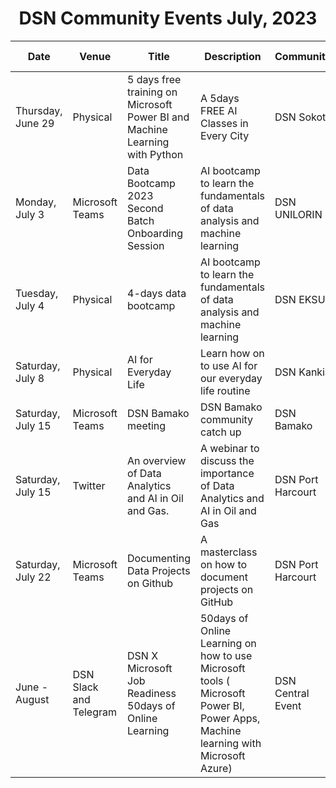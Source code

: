 <h1 align="center">DSN Community Events July, 2023</h1>

<table>
  <thead>
    <tr>
      <th>Date</th>
      <th>Venue</th>
      <th>Title</th>
      <th>Description</th>
      <th>Community</th>
      <th>Registration Link</th>
    </tr>
  </thead>
  <tbody>
    <tr>
      <td>Thursday, June 29</td>
      <td>Physical</td>
      <td>5 days free training on Microsoft Power BI and Machine Learning with Python </td>
      <td>A 5days FREE AI Classes in Every City	</td>
      <td>DSN Sokoto</td>
      <td><a href="http://bit.ly/DSNStudents">Registration Link</a></td>
    </tr>
    <tr>
      <td>Monday, July 3</td>
      <td>Microsoft Teams</td>
      <td>Data Bootcamp 2023 Second Batch Onboarding Session</td>
      <td>AI bootcamp to learn the fundamentals of data analysis and machine learning</td>
      <td>DSN UNILORIN</td>
      <td><a href="https://bit.ly/databootcamp2023_onboardingsession">Registration Link</a></td>
    </tr>
      <tr>
      <td>Tuesday, July 4</td>
      <td>Physical</td>
      <td>4-days data bootcamp</td>
      <td>AI bootcamp to learn the fundamentals of data analysis and machine learning</td>
      <td>DSN EKSU</td>
      <td><a href="bit.ly/3PfUZUm">Registration Link</a></td>
    </tr>
    <tr>
      <td>Saturday, July 8</td>
      <td>Physical</td>
      <td>AI for Everyday Life</td>
      <td>Learn how on to use AI for our everyday life routine</td>
      <td>DSN Kankia</td>
      <td><a href="http://bit.ly/DSN_KC8J23">Registration Link</a></td>
    </tr>
    <tr>
      <td>Saturday, July 15</td>
      <td>Microsoft Teams</td>
      <td>DSN Bamako meeting</td>
      <td>DSN Bamako community catch up</td>
      <td>DSN Bamako</td>
      <td></td>
    </tr>
      <tr>
      <td>Saturday, July 15</td>
      <td>Twitter</td>
      <td>An overview of Data Analytics and AI in Oil and Gas.</td>
      <td>A webinar to discuss the importance of Data Analytics and AI in Oil and Gas</td>
      <td>DSN Port Harcourt</td>
      <td></td>
    </tr>
      <tr>
      <td>Saturday, July 22</td>
      <td>Microsoft Teams</td>
      <td>Documenting Data Projects on Github</td>
      <td>A masterclass on how to document projects on GitHub</td>
      <td>DSN Port Harcourt</td>
      <td></td>
    </tr>
       <tr>
      <td>June - August</td>
      <td>DSN Slack and Telegram</td>
      <td>DSN X Microsoft Job Readiness 50days of Online Learning</td>
      <td>50days of Online Learning on how to use Microsoft tools ( Microsoft Power BI, Power Apps, Machine learning with Microsoft Azure)</td>
      <td>DSN Central Event</td>
      <td><a href="https://bit.ly/DSN-Microsoft-50days-Learning">Registration Link</a></td>
      </tr>
  </tbody>
</table>
